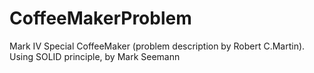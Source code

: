 # CoffeeMakerProblem
Mark IV Special CoffeeMaker (problem description by Robert C.Martin).
Using SOLID principle, by Mark Seemann
